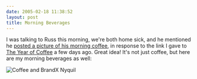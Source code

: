 ```yaml
---
date: 2005-02-18 11:38:52
layout: post
title: Morning Beverages
---
```


I was talking to Russ this morning, we're both home sick, and he mentioned he [posted a picture of his morning coffee](http://www.russellbeattie.com/notebook/1008316.html), in response to the link I gave to [The Year of Coffee](http://www.thecoolkids.us/coffee/index.php) a few days ago. Great idea! It's not just coffee, but here are my morning beverages as well:





![Coffee and BrandX Nyquil](http://photos5.flickr.com/5014232_9805c9b75b.jpg)
